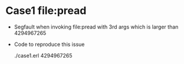 Case1 file:pread
================
- Segfault when invoking file:pread with 3rd args which is larger than 4294967265
- Code to reproduce this issue

    ./case1.erl 4294967265
